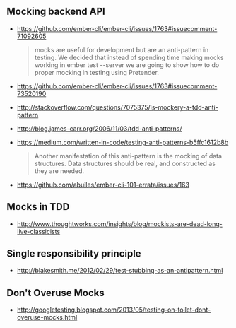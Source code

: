 ## Mocking backend API

* https://github.com/ember-cli/ember-cli/issues/1763#issuecomment-71092605
 
  > mocks are useful for development but are an anti-pattern in testing. We decided that instead of spending time making mocks working in ember test --server we are going to show how to do proper mocking in testing using Pretender.

* https://github.com/ember-cli/ember-cli/issues/1763#issuecomment-73520190

* http://stackoverflow.com/questions/7075375/is-mockery-a-tdd-anti-pattern
* http://blog.james-carr.org/2006/11/03/tdd-anti-patterns/
* https://medium.com/written-in-code/testing-anti-patterns-b5ffc1612b8b

  > Another manifestation of this anti-pattern is the mocking of data structures. Data structures should be real, and constructed as they are needed.

* https://github.com/abuiles/ember-cli-101-errata/issues/163

## Mocks in TDD

* http://www.thoughtworks.com/insights/blog/mockists-are-dead-long-live-classicists

## Single responsibility principle

* http://blakesmith.me/2012/02/29/test-stubbing-as-an-antipattern.html

## Don't Overuse Mocks

* http://googletesting.blogspot.com/2013/05/testing-on-toilet-dont-overuse-mocks.html
